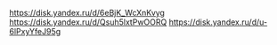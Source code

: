 https://disk.yandex.ru/d/6eBjK_WcXnKvyg
https://disk.yandex.ru/d/Qsuh5lxtPwOORQ
https://disk.yandex.ru/d/u-6lPxyYfeJ95g
